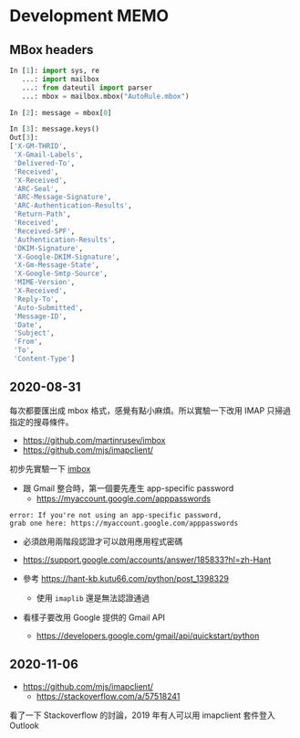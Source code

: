 # Development MEMO

## MBox headers

```python
In [1]: import sys, re
   ...: import mailbox
   ...: from dateutil import parser
   ...: mbox = mailbox.mbox("AutoRule.mbox")

In [2]: message = mbox[0]

In [3]: message.keys()
Out[3]:
['X-GM-THRID',
 'X-Gmail-Labels',
 'Delivered-To',
 'Received',
 'X-Received',
 'ARC-Seal',
 'ARC-Message-Signature',
 'ARC-Authentication-Results',
 'Return-Path',
 'Received',
 'Received-SPF',
 'Authentication-Results',
 'DKIM-Signature',
 'X-Google-DKIM-Signature',
 'X-Gm-Message-State',
 'X-Google-Smtp-Source',
 'MIME-Version',
 'X-Received',
 'Reply-To',
 'Auto-Submitted',
 'Message-ID',
 'Date',
 'Subject',
 'From',
 'To',
 'Content-Type']
```

## 2020-08-31

每次都要匯出成 mbox 格式，感覺有點小麻煩。所以實驗一下改用 IMAP 只掃過指定的搜尋條件。

- https://github.com/martinrusev/imbox
- https://github.com/mjs/imapclient/

初步先實驗一下 [imbox](https://github.com/martinrusev/imbox)

- 跟 Gmail 整合時，第一個要先產生 app-specific password
   - https://myaccount.google.com/apppasswords
```
error: If you're not using an app-specific password, 
grab one here: https://myaccount.google.com/apppasswords
```
   - 必須啟用兩階段認證才可以啟用應用程式密碼
   - https://support.google.com/accounts/answer/185833?hl=zh-Hant

- 參考 https://hant-kb.kutu66.com/python/post_1398329
   - 使用 `imaplib` 還是無法認證通過

- 看樣子要改用 Google 提供的 Gmail API
   - https://developers.google.com/gmail/api/quickstart/python

## 2020-11-06

- https://github.com/mjs/imapclient/
   - https://stackoverflow.com/a/57518241

看了一下 Stackoverflow 的討論，2019 年有人可以用 imapclient 套件登入 Outlook